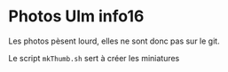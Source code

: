 Photos Ulm info16
=================

Les photos pèsent lourd, elles ne sont donc pas sur le git.

Le script `mkThumb.sh` sert à créer les miniatures
